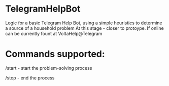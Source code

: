 # TelegramHelpBot
Logic for a basic Telegram Help Bot, using a simple heuristics to determine a source of a household problem
At this stage - closer to protoype.
If online can be currently fount at VoltaHelp@Telegram

# Commands supported:
/start - start the problem-solving process

/stop - end the process


